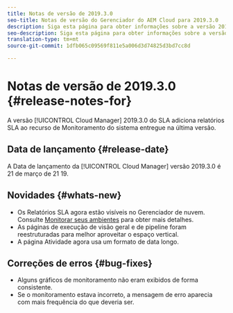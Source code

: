 ```yaml
---
title: Notas de versão de 2019.3.0
seo-title: Notas de versão do Gerenciador do AEM Cloud para 2019.3.0
description: Siga esta página para obter informações sobre a versão 2019.3.0 do Gerenciador de nuvem.
seo-description: Siga esta página para obter informações sobre a versão 2019.3.0 do Gerenciador de AEM Cloud.
translation-type: tm+mt
source-git-commit: 1dfb065c09569f811e5a006d3d74825d3bd7cc8d

---
```



# Notas de versão de 2019.3.0 {#release-notes-for}

A versão [!UICONTROL Cloud Manager] 2019.3.0 do SLA adiciona relatórios SLA ao recurso de Monitoramento do sistema entregue na última versão.

## Data de lançamento {#release-date}

A Data de lançamento da [!UICONTROL Cloud Manager] versão 2019.3.0 é 21 de março de 21 19.

## Novidades {#whats-new}

* Os Relatórios SLA agora estão visíveis no Gerenciador de nuvem. Consulte [Monitorar seus ambientes](monitor-your-environments.md) para obter mais detalhes.
* As páginas de execução de visão geral e de pipeline foram reestruturadas para melhor aproveitar o espaço vertical.
* A página Atividade agora usa um formato de data longo.

## Correções de erros {#bug-fixes}

* Alguns gráficos de monitoramento não eram exibidos de forma consistente.
* Se o monitoramento estava incorreto, a mensagem de erro aparecia com mais frequência do que deveria ser.
